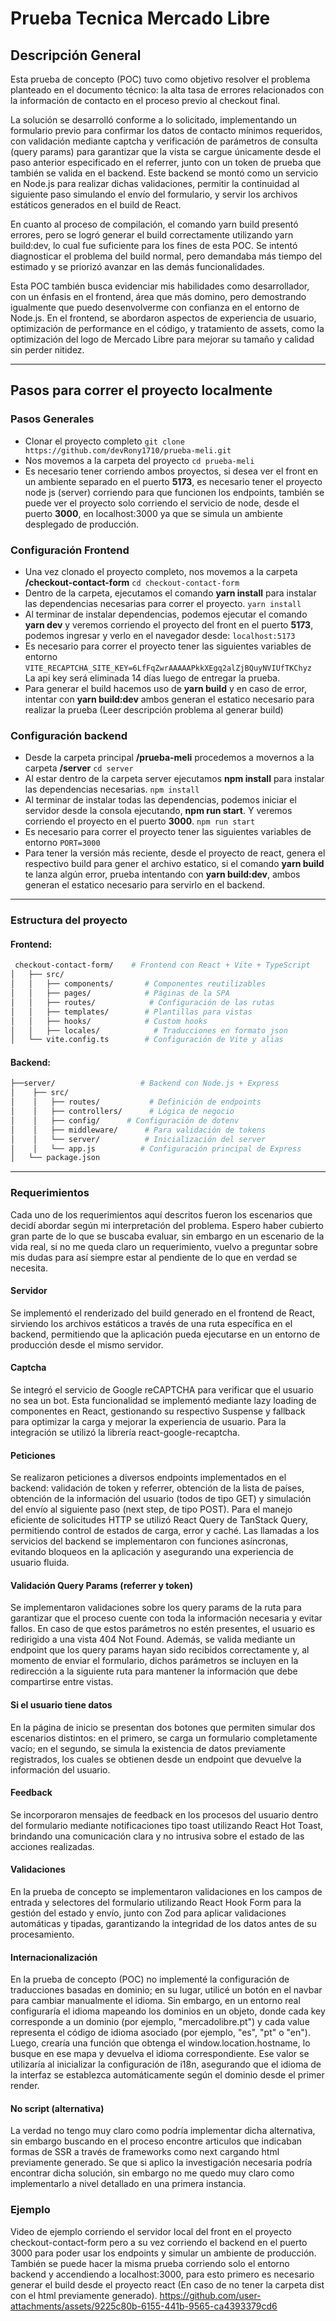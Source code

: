 # Prueba Tecnica Mercado Libre

## Descripción General
Esta prueba de concepto (POC) tuvo como objetivo resolver el problema planteado en el documento técnico: la alta tasa de errores relacionados con la información de contacto en el proceso previo al checkout final.

La solución se desarrolló conforme a lo solicitado, implementando un formulario previo para confirmar los datos de contacto mínimos requeridos, con validación mediante captcha y verificación de parámetros de consulta (query params) para garantizar que la vista se cargue únicamente desde el paso anterior especificado en el referrer, junto con un token de prueba que también se valida en el backend. Este backend se montó como un servicio en Node.js para realizar dichas validaciones, permitir la continuidad al siguiente paso simulando el envío del formulario, y servir los archivos estáticos generados en el build de React.

En cuanto al proceso de compilación, el comando yarn build presentó errores, pero se logró generar el build correctamente utilizando yarn build:dev, lo cual fue suficiente para los fines de esta POC. Se intentó diagnosticar el problema del build normal, pero demandaba más tiempo del estimado y se priorizó avanzar en las demás funcionalidades.

Esta POC también busca evidenciar mis habilidades como desarrollador, con un énfasis en el frontend, área que más domino, pero demostrando igualmente que puedo desenvolverme con confianza en el entorno de Node.js. En el frontend, se abordaron aspectos de experiencia de usuario, optimización de performance en el código, y tratamiento de assets, como la optimización del logo de Mercado Libre para mejorar su tamaño y calidad sin perder nitidez.


------------



## Pasos para correr el proyecto localmente
### Pasos Generales
- Clonar el proyecto completo
`git clone https://github.com/devRony1710/prueba-meli.git`
- Nos movemos a la carpeta del proyecto
`cd prueba-meli`
- Es necesario tener corriendo ambos proyectos, si desea ver el front en un ambiente separado en el puerto **5173**,  es necesario tener el proyecto node js (server) corriendo para que funcionen los endpoints, también se puede ver el proyecto solo corriendo el servicio de node, desde el puerto **3000**, en localhost:3000 ya que se simula un ambiente desplegado de producción.

### Configuración Frontend
- Una vez clonado el proyecto completo, nos movemos a la carpeta **/checkout-contact-form**
`cd checkout-contact-form`
- Dentro de la carpeta, ejecutamos el comando **yarn install** para instalar las dependencias necesarias para correr el proyecto.
`yarn install`
- Al terminar de instalar dependencias, podemos ejecutar el comando **yarn dev** y veremos corriendo el proyecto del front en el puerto **5173**, podemos ingresar y verlo en el navegador desde: 
`localhost:5173`
- Es necesario para correr el proyecto tener las siguientes variables de entorno
``VITE_RECAPTCHA_SITE_KEY=6LfFqZwrAAAAAPkkXEgq2alZjBQuyNVIUfTKChyz
`` La api key será eliminada 14 días luego de entregar la prueba.
- Para generar el build hacemos uso de **yarn build** y en caso de error, intentar con **yarn build:dev** ambos generan el estatico necesario para realizar la prueba (Leer descripción problema al generar build)

### Configuración backend
- Desde la carpeta principal **/prueba-meli** procedemos a movernos a la carpeta **/server**
`cd server`
- Al estar dentro de la carpeta server ejecutamos **npm install** para instalar las dependencias necesarias.
`npm install`
- Al terminar de instalar todas las dependencias, podemos iniciar el servidor desde la consola ejecutando, **npm run start**. Y veremos corriendo el proyecto en el puerto **3000**.
`npm run start`
- Es necesario para correr el proyecto tener las siguientes variables de entorno
``PORT=3000
``
- Para tener la versión más reciente, desde el proyecto de react, genera el respectivo build para gener el archivo estatico, si el comando **yarn build** te lanza algún error, prueba intentando con **yarn build:dev**, ambos generan el estatico necesario para servirlo en el backend.
------------

### Estructura del proyecto
#### Frontend:
````bash
 checkout-contact-form/    # Frontend con React + Vite + TypeScript
│   ├── src/
│   │   ├── components/       # Componentes reutilizables
│   │   ├── pages/            # Páginas de la SPA
│   │   ├── routes/            # Configuración de las rutas
│   │   ├── templates/        # Plantillas para vistas
│   │   ├── hooks/            # Custom hooks
│   │   ├── locales/            # Traducciones en formato json
│   └── vite.config.ts        # Configuración de Vite y alias
````
#### Backend:
````bash
├──server/                   # Backend con Node.js + Express
│    ├── src/
│    │   ├── routes/           # Definición de endpoints
│    │   ├── controllers/      # Lógica de negocio
│    │   ├── config/      # Configuración de dotenv
│    │   ├── middleware/      # Para validación de tokens
│    │   └── server/          # Inicialización del server
│    │   └── app.js          # Configuración principal de Express
│   └── package.json
````


------------
### Requerimientos
Cada uno de los requerimientos aquí descritos fueron los escenarios que decidí abordar según mi interpretación del problema. Espero haber cubierto gran parte de lo que se buscaba evaluar, sin embargo en un escenario de la vida real, si no me queda claro un requerimiento, vuelvo a preguntar sobre mis dudas para así siempre estar al pendiente de lo que en verdad se necesita.

#### Servidor
Se implementó el renderizado del build generado en el frontend de React, sirviendo los archivos estáticos a través de una ruta específica en el backend, permitiendo que la aplicación pueda ejecutarse en un entorno de producción desde el mismo servidor.

#### Captcha
Se integró el servicio de Google reCAPTCHA para verificar que el usuario no sea un bot. Esta funcionalidad se implementó mediante lazy loading de componentes en React, gestionando su respectivo Suspense y fallback para optimizar la carga y mejorar la experiencia de usuario. Para la integración se utilizó la librería react-google-recaptcha.

#### Peticiones
Se realizaron peticiones a diversos endpoints implementados en el backend: validación de token y referrer, obtención de la lista de países, obtención de la información del usuario (todos de tipo GET) y simulación del envío al siguiente paso (next step, de tipo POST). Para el manejo eficiente de solicitudes HTTP se utilizó React Query de TanStack Query, permitiendo control de estados de carga, error y caché. Las llamadas a los servicios del backend se implementaron con funciones asíncronas, evitando bloqueos en la aplicación y asegurando una experiencia de usuario fluida.

#### Validación Query Params (referrer y token)
Se implementaron validaciones sobre los query params de la ruta para garantizar que el proceso cuente con toda la información necesaria y evitar fallos. En caso de que estos parámetros no estén presentes, el usuario es redirigido a una vista 404 Not Found. Además, se valida mediante un endpoint que los query params hayan sido recibidos correctamente y, al momento de enviar el formulario, dichos parámetros se incluyen en la redirección a la siguiente ruta para mantener la información que debe compartirse entre vistas.

#### Si el usuario tiene datos
En la página de inicio se presentan dos botones que permiten simular dos escenarios distintos: en el primero, se carga un formulario completamente vacío; en el segundo, se simula la existencia de datos previamente registrados, los cuales se obtienen desde un endpoint que devuelve la información del usuario.

#### Feedback
Se incorporaron mensajes de feedback en los procesos del usuario dentro del formulario mediante notificaciones tipo toast utilizando React Hot Toast, brindando una comunicación clara y no intrusiva sobre el estado de las acciones realizadas.

#### Validaciones
En la prueba de concepto se implementaron validaciones en los campos de entrada y selectores del formulario utilizando React Hook Form para la gestión del estado y envío, junto con Zod para aplicar validaciones automáticas y tipadas, garantizando la integridad de los datos antes de su procesamiento.

#### Internacionalización
En la prueba de concepto (POC) no implementé la configuración de traducciones basadas en dominio; en su lugar, utilicé un botón en el navbar para cambiar manualmente el idioma. Sin embargo, en un entorno real configuraría el idioma mapeando los dominios en un objeto, donde cada key corresponde a un dominio (por ejemplo, "mercadolibre.pt") y cada value representa el código de idioma asociado (por ejemplo, "es", "pt" o "en"). Luego, crearía una función que obtenga el window.location.hostname, lo busque en ese mapa y devuelva el idioma correspondiente. Ese valor se utilizaría al inicializar la configuración de i18n, asegurando que el idioma de la interfaz se establezca automáticamente según el dominio desde el primer render.

#### No script (alternativa)
La verdad no tengo muy claro como podría implementar dicha alternativa, sin embargo buscando en el proceso encontre articulos que indicaban formas de SSR a través de frameworks como next cargando html previamente generado. Se que si aplico la investigación necesaria podría encontrar dicha solución, sin embargo no me quedo muy claro como implementarlo a nivel detallado en una primera instancia. 

### Ejemplo
Video de ejemplo corriendo el servidor local del front en el proyecto checkout-contact-form pero a su vez corriendo el backend en el puerto 3000 para poder usar los endpoints y simular un ambiente de producción. También se puede hacer la misma prueba corriendo solo el entorno backend y accendiendo a localhost:3000, para esto primero es necesario generar el build desde el proyecto react (En caso de no tener la carpeta dist con el html previamente generado).
https://github.com/user-attachments/assets/9225c80b-6155-441b-9565-ca4393379cd6